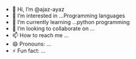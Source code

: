 - 👋 Hi, I’m @ajaz-ayaz
- 👀 I’m interested in ...Programming languages
- 🌱 I’m currently learning ...python programming
- 💞️ I’m looking to collaborate on ...
- 📫 How to reach me ...
- 😄 Pronouns: ...
- ⚡ Fun fact: ...

<!---
ajaz-ayaz/ajaz-ayaz is a ✨ special ✨ repository because its `README.md` (this file) appears on your GitHub profile.
You can click the Preview link to take a look at your changes.
--->
